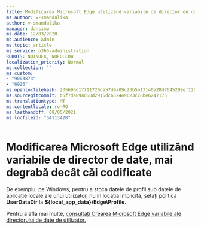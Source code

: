 ```yaml
---
title: Modificarea Microsoft Edge utilizând variabile de director de date, mai degrabă decât căi codificate
ms.author: v-smandalika
author: v-smandalika
manager: dansimp
ms.date: 12/03/2020
ms.audience: Admin
ms.topic: article
ms.service: o365-administration
ROBOTS: NOINDEX, NOFOLLOW
localization_priority: Normal
ms.collection: ''
ms.custom:
- "9003873"
- "6926"
ms.openlocfilehash: 235696d17711726da57d9a09c23b5b13140a28d7645299ef120a4b2c7b395c5e
ms.sourcegitcommit: b5f7da89a650d2915dc652449623c78be6247175
ms.translationtype: MT
ms.contentlocale: ro-RO
ms.lasthandoff: 08/05/2021
ms.locfileid: "54113428"
---
```

# <a name="modify-microsoft-edge-by-using-data-directory-variables-rather-than-hardcoded-paths"></a>Modificarea Microsoft Edge utilizând variabile de director de date, mai degrabă decât căi codificate

De exemplu, pe Windows, pentru a stoca datele de profil sub datele de aplicație locale ale unui utilizator, nu în locația implicită, setați politica **UserDataDir** la **${local_app_data}\Edge\Profile.** 

Pentru a afla mai multe, [consultați Crearea Microsoft Edge variabile ale directorului de date de utilizator.](https://docs.microsoft.com/deployedge/edge-learnmore-create-user-directory-vars)